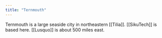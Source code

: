 ```yaml
---
title: "Ternmouth"
---
```


Ternmouth is a large seaside city in northeastern [[Tilia]]. [[SikuTech]] is based here. [[Lusquo]] is about 500 miles east.
